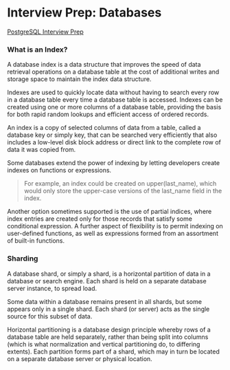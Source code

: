 # Interview Prep: Databases

[PostgreSQL Interview Prep](PostgreSQL.md)

### What is an Index?
A database index is a data structure that improves the speed of data retrieval operations on a database table at the cost of additional writes and storage space to maintain the index data structure.

Indexes are used to quickly locate data without having to search every row in a database table every time a database table is accessed. Indexes can be created using one or more columns of a database table, providing the basis for both rapid random lookups and efficient access of ordered records.

An index is a copy of selected columns of data from a table, called a database key or simply key, that can be searched very efficiently that also includes a low-level disk block address or direct link to the complete row of data it was copied from.

Some databases extend the power of indexing by letting developers create indexes on functions or expressions. 

> For example, an index could be created on upper(last_name), which would only store the upper-case versions of the last_name field in the index.

Another option sometimes supported is the use of partial indices, where index entries are created only for those records that satisfy some conditional expression. A further aspect of flexibility is to permit indexing on user-defined functions, as well as expressions formed from an assortment of built-in functions.

### Sharding
A database shard, or simply a shard, is a horizontal partition of data in a database or search engine. Each shard is held on a separate database server instance, to spread load.

Some data within a database remains present in all shards, but some appears only in a single shard. Each shard (or server) acts as the single source for this subset of data.

Horizontal partitioning is a database design principle whereby rows of a database table are held separately, rather than being split into columns (which is what normalization and vertical partitioning do, to differing extents). Each partition forms part of a shard, which may in turn be located on a separate database server or physical location.